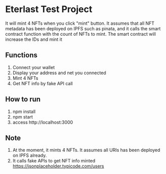 # Eterlast Test Project

It will mint 4 NFTs when you click "mint" button.
It assumes that all NFT metadata has been deployed on IPFS such as pinata, and it calls the smart contract function with the count of NFTs to mint. The smart contract will increase the IDs and mint it

## Functions
1. Connect your wallet
2. Display your address and net you connected
3. Mint 4 NFTs
4. Get NFT info by fake API call

## How to run
1. npm install
2. npm start
3. access http://localhost:3000

## Note
1. At the moment, it mints 4 NFTs. It assumes all URIs has been deployed on IPFS already.
2. It calls fake APIs to get NFT info minted
https://jsonplaceholder.typicode.com/users
